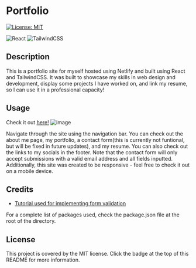 # Portfolio

[![License: MIT](https://img.shields.io/badge/License-MIT-yellow.svg)](https://opensource.org/licenses/MIT)

![React](https://img.shields.io/badge/react-%2320232a.svg?style=for-the-badge&logo=react&logoColor=%2361DAFB)
![TailwindCSS](https://img.shields.io/badge/tailwindcss-%2338B2AC.svg?style=for-the-badge&logo=tailwind-css&logoColor=white)

## Description

This is a portfolio site for myself hosted using Netlify and built using React and TailwindCSS. It was built to showcase my skills in web design and development, display some projects I have worked on, and link my resume, so I can use it in a professional capacity!

## Usage

Check it out [here!](https://otekolste.netlify.app/)
![image](https://github.com/user-attachments/assets/020e0212-31df-4647-ade6-fda8cb720b15)

Navigate through the site using the navigation bar. You can check out the about me page, my portfolio, a contact form(this is currently not funtional, but will be fixed in future updates), and my resume. You can also check out the links to my socials in the footer. 
Note that the contact form will only accept submissions with a valid email address and all fields inputted.
Additionally, this site was created to be responsive - feel free to check it out on a mobile device. 

## Credits

* [Tutorial used for implementing form validation](https://dev.to/deyemiobaa/adding-custom-validation-to-a-form-with-tailwindcss-1e7d)

For a complete list of packages used, check the package.json file at the root of the directory.

## License

This project is covered by the MIT license. 
Click the badge at the top of this README for more information.
